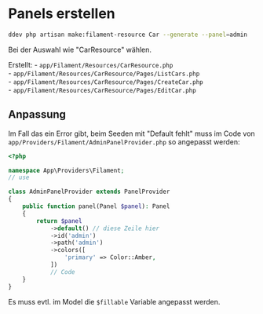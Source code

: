 # Panels erstellen
```bash
ddev php artisan make:filament-resource Car --generate --panel=admin
```
Bei der Auswahl wie "CarResource" wählen.

Erstellt:
- `app/Filament/Resources/CarResource.php`  
- `app/Filament/Resources/CarResource/Pages/ListCars.php`  
- `app/Filament/Resources/CarResource/Pages/CreateCar.php`  
- `app/Filament/Resources/CarResource/Pages/EditCar.php`
## Anpassung
Im Fall das ein Error gibt, beim Seeden mit "Default fehlt" muss im Code von `app/Providers/Filament/AdminPanelProvider.php` so angepasst werden:
```php
<?php

namespace App\Providers\Filament;
// use

class AdminPanelProvider extends PanelProvider
{
    public function panel(Panel $panel): Panel
    {
        return $panel
            ->default() // diese Zeile hier
            ->id('admin')
            ->path('admin')
            ->colors([
                'primary' => Color::Amber,
            ])
            // Code
    }
}

```

Es muss evtl. im Model die `$fillable` Variable angepasst werden.